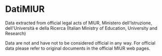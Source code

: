 # DatiMIUR
Data extracted from official legal acts of MIUR, Ministero dell'Istruzione, dell'Università e della Ricerca (Italian Ministry of Education, University and Research)

Data are not and have not to be considered official in any way. For official data please refer to original documents in the official MIUR web pages.
